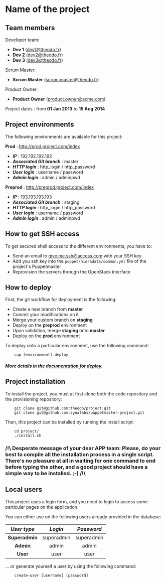 Name of the project
===================

Team members
------------

Developer team:
  - **Dev 1** (dev1@theodo.fr)
  - **Dev 2** (dev2@theodo.fr)
  - **Dev 3** (dev3@theodo.fr)

Scrum Master:
  - **Scrum Master** (scrum.master@theodo.fr)

Product Owner:
  - **Product Owner** (product.owner@acme.com)
 
Project dates : from **01 Jan 2013** to **15 Aug 2014** 

Project environments
--------------------
The following environments are available for this project:

**Prod** : http://prod.project.com/index
  - ***IP*** : 192.192.192.192
  - ***Associated Git branch*** : master
  - ***HTTP login*** : http_login / http_password
  - ***User login*** : username / password
  - ***Admin login*** : admin / adminpwd

**Preprod** : http://preprod.project.com/index
  - ***IP*** : 193.193.193.193
  - ***Associated Git branch*** : staging
  - ***HTTP login*** : http_login / http_password
  - ***User login*** : username / password
  - ***Admin login*** : admin / adminpwd

How to get SSH access
---------------------
To get secured shell access to the different environments, you have to:
  - Send an email to give.me.ssh@access.com with your SSH key
  - Add you ssh key into the `puppet/hieradata/common.yml` file of the project's Puppetmaster
  - Reprovision the servers through the OpenStack interface

How to deploy
-------------
First, the git workflow for deployment is the following:
  - Create a new branch from **master**
  - Commit your modifications on it
  - Merge your custom branch on **staging**
  - Deploy on the **preprod** environment
  - Upon validation, merge **staging** onto **master**
  - Deploy on the **prod** environment

To deploy onto a particular environment, use the following command:
```
    cap [environment] deploy
```
##### More details in the [documentation for deploy].

Project installation
--------------------
To install the project, you must at first clone both the code repository and the provisioning repository:
```
    git clone git@github.com:theodo/project.git
    git clone git@github.com:synalabs/puppetmaster-project.git
```

Then, this project can be installed by running the install script:
```
    cd project/
    ./install.sh
```
### /!\ Desperate message of your dear APP team: Please, do your best to compile all the installation process in a single script. There's no pleasure at all in waiting for one command to end before typing the other, and a good project should have a simple way to be installed. ;-) /!\

Local users
----------
This project uses a login form, and you need to login to access some particular pages on the application.

You can either use on the following users already provided in the database:

| ***User type***    | ***Login***    | ***Password***    |
|:------------------:|:--------------:|:-----------------:|
| **Superadmin**     | superadmin     | superadmin        |
| **Admin**          | admin          | admin             |
| **User**           | user           | user              |


... or generate yourself a user by using the following command:
```
    create-user [username] [password]
```

[documentation for deploy]: app/Resources/doc/deploy.md
